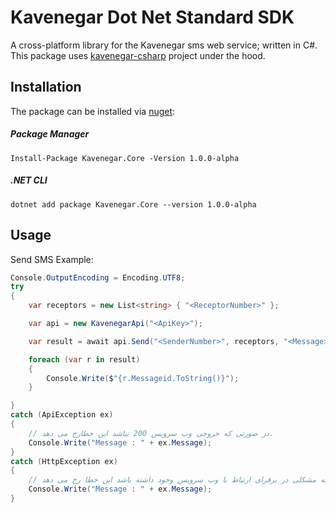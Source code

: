 # Kavenegar Dot Net Standard SDK
A cross-platform library for the Kavenegar sms web service; written in C#.
This package uses [kavenegar-csharp](https://github.com/KaveNegar/kavenegar-csharp) project under the hood.

## Installation
The package can be installed via [nuget](https://www.nuget.org/packages/Kavenegar.Core/1.0.0-alpha):

##### Package Manager
```
Install-Package Kavenegar.Core -Version 1.0.0-alpha
```
##### .NET CLI
```
dotnet add package Kavenegar.Core --version 1.0.0-alpha
```

## Usage
Send SMS Example:

```c#
Console.OutputEncoding = Encoding.UTF8;
try
{
	var receptors = new List<string> { "<ReceptorNumber>" };

	var api = new KavenegarApi("<ApiKey>");

	var result = await api.Send("<SenderNumber>", receptors, "<Message>");

	foreach (var r in result)
	{
		Console.Write($"{r.Messageid.ToString()}");
	}

}
catch (ApiException ex)
{
	// در صورتی که خروجی وب سرویس 200 نباشد این خطارخ می دهد.
	Console.Write("Message : " + ex.Message);
}
catch (HttpException ex)
{
	// در زمانی که مشکلی در برقرای ارتباط با وب سرویس وجود داشته باشد این خطا رخ می دهد
	Console.Write("Message : " + ex.Message);
}
```